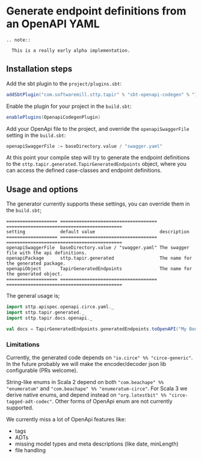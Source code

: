# Generate endpoint definitions from an OpenAPI YAML

```eval_rst
.. note::

  This is a really early alpha implementation.
```

## Installation steps

Add the sbt plugin to the `project/plugins.sbt`:

```scala
addSbtPlugin("com.softwaremill.sttp.tapir" % "sbt-openapi-codegen" % "1.9.4")
```

Enable the plugin for your project in the `build.sbt`:

```scala
enablePlugins(OpenapiCodegenPlugin)
```

Add your OpenApi file to the project, and override the `openapiSwaggerFile` setting in the `build.sbt`:

```scala
openapiSwaggerFile := baseDirectory.value / "swagger.yaml"
```

At this point your compile step will try to generate the endpoint definitions 
to the `sttp.tapir.generated.TapirGeneratedEndpoints` object, where you can access the 
defined case-classes and endpoint definitions.

## Usage and options

The generator currently supports these settings, you can override them in the `build.sbt`;

```eval_rst
=================== ==================================== ===========================================
setting             default value                        description                             
=================== ==================================== ===========================================
openapiSwaggerFile  baseDirectory.value / "swagger.yaml" The swagger file with the api definitions.
openapiPackage      sttp.tapir.generated                 The name for the generated package.
openapiObject       TapirGeneratedEndpoints              The name for the generated object.
=================== ==================================== ===========================================
```

The general usage is;

```scala
import sttp.apispec.openapi.circe.yaml._
import sttp.tapir.generated._
import sttp.tapir.docs.openapi._

val docs = TapirGeneratedEndpoints.generatedEndpoints.toOpenAPI("My Bookshop", "1.0")
```

### Limitations

Currently, the generated code depends on `"io.circe" %% "circe-generic"`. In the future probably we will make the encoder/decoder json lib configurable (PRs welcome).

String-like enums in Scala 2 depend on both `"com.beachape" %% "enumeratum"` and `"com.beachape" %% "enumeratum-circe"`.
For Scala 3 we derive native enums, and depend instead on `"org.latestbit" %% "circe-tagged-adt-codec"`.
Other forms of OpenApi enum are not currently supported.

We currently miss a lot of OpenApi features like:
 - tags
 - ADTs
 - missing model types and meta descriptions (like date, minLength)
 - file handling

